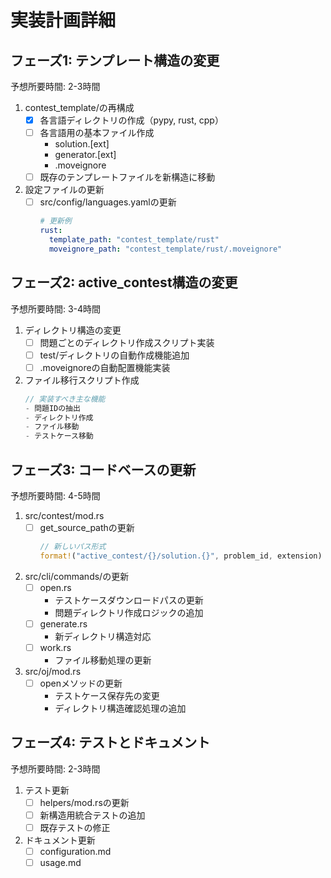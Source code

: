 # 実装計画詳細

## フェーズ1: テンプレート構造の変更
予想所要時間: 2-3時間

1. contest_template/の再構成
   - [x] 各言語ディレクトリの作成（pypy, rust, cpp）
   - [ ] 各言語用の基本ファイル作成
     - solution.[ext]
     - generator.[ext]
     - .moveignore
   - [ ] 既存のテンプレートファイルを新構造に移動

2. 設定ファイルの更新
   - [ ] src/config/languages.yamlの更新
     ```yaml
     # 更新例
     rust:
       template_path: "contest_template/rust"
       moveignore_path: "contest_template/rust/.moveignore"
     ```

## フェーズ2: active_contest構造の変更
予想所要時間: 3-4時間

1. ディレクトリ構造の変更
   - [ ] 問題ごとのディレクトリ作成スクリプト実装
   - [ ] test/ディレクトリの自動作成機能追加
   - [ ] .moveignoreの自動配置機能実装

2. ファイル移行スクリプト作成
   ```rust
   // 実装すべき主な機能
   - 問題IDの抽出
   - ディレクトリ作成
   - ファイル移動
   - テストケース移動
   ```

## フェーズ3: コードベースの更新
予想所要時間: 4-5時間

1. src/contest/mod.rs
   - [ ] get_source_pathの更新
     ```rust
     // 新しいパス形式
     format!("active_contest/{}/solution.{}", problem_id, extension)
     ```

2. src/cli/commands/の更新
   - [ ] open.rs
     - テストケースダウンロードパスの更新
     - 問題ディレクトリ作成ロジックの追加
   - [ ] generate.rs
     - 新ディレクトリ構造対応
   - [ ] work.rs
     - ファイル移動処理の更新

3. src/oj/mod.rs
   - [ ] openメソッドの更新
     - テストケース保存先の変更
     - ディレクトリ構造確認処理の追加

## フェーズ4: テストとドキュメント
予想所要時間: 2-3時間

1. テスト更新
   - [ ] helpers/mod.rsの更新
   - [ ] 新構造用統合テストの追加
   - [ ] 既存テストの修正

2. ドキュメント更新
   - [ ] configuration.md
   - [ ] usage.md